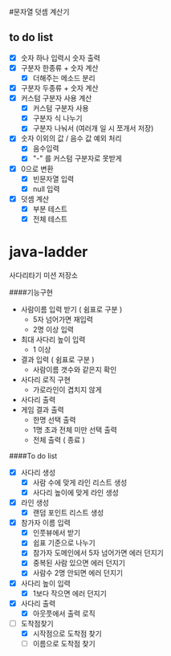 #문자열 덧셈 계산기

to do list
----
- [x] 숫자 하나 입력시 숫자 출력
- [x] 구분자 한종류 + 숫자 계산
    - [x] 더해주는 메소드 분리 
- [x] 구분자 두종류 + 숫자 계산
- [x] 커스텀 구분자 사용 계산
    - [x] 커스텀 구분자 사용
    - [x] 구분자 식 나누기
    - [x] 구분자 나눠서 (여러개 일 시 쪼개서 저장)
- [x] 숫자 이외의 값 / 음수 값 예외 처리
    - [x] 음수입력
    - [x] "-" 를 커스텀 구분자로 못받게 
- [x] 0으로 변환
    - [x] 빈문자열 입력 
    - [x] null 입력
- [x] 덧셈 계산
    - [x] 부분 테스트
    - [x] 전체 테스트 

# java-ladder
사다리타기 미션 저장소

####기능구현
- 사람이름 입력 받기 ( 쉼표로 구분 )
    - 5자 넘어가면 재입력
    - 2명 이상 입력
- 최대 사다리 높이 입력
    - 1 이상 
- 결과 입력 ( 쉼표로 구분 )
    - 사람이름 갯수와 같은지 확인
- 사다리 로직 구현
    - 가로라인이 겹치지 않게
- 사다리 출력
- 게임 결과 출력 
    - 한명 선택 출력
    - 1명 초과 전체 미만 선택 출력 
    - 전체 출력 ( 종료 )



####To do list 
- [x] 사다리 생성
    - [x] 사람 수에 맞게 라인 리스트 생성
    - [x] 사다리 높이에 맞게 라인 생성
- [x] 라인 생성
     - [x] 랜덤 포인트 리스트 생성
- [x] 참가자 이름 입력
    - [x] 인풋뷰에서 받기
    - [x] 쉽표 기준으로 나누기 
    - [x] 참가자 도메인에서 5자 넘어가면 에러 던지기
    - [x] 중복된 사람 있으면 에러 던지기 
    - [x] 사람수 2명 안되면 에러 던지기
- [x] 사다리 높이 입력
    - [x] 1보다 작으면 에러 던지기 
- [x] 사다리 출력
    - [x] 아웃풋에서 출력 로직
- [ ] 도착점찾기
    - [x] 시작점으로 도착점 찾기
    - [ ] 이름으로 도착점 찾기